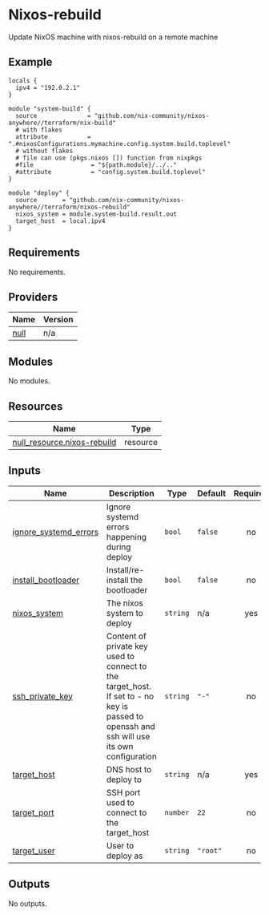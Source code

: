 # Nixos-rebuild

Update NixOS machine with nixos-rebuild on a remote machine

## Example

```hcl
locals {
  ipv4 = "192.0.2.1"
}

module "system-build" {
  source              = "github.com/nix-community/nixos-anywhere//terraform/nix-build"
  # with flakes
  attribute           = ".#nixosConfigurations.mymachine.config.system.build.toplevel"
  # without flakes
  # file can use (pkgs.nixos []) function from nixpkgs
  #file                = "${path.module}/../.."
  #attribute           = "config.system.build.toplevel"
}

module "deploy" {
  source       = "github.com/nix-community/nixos-anywhere//terraform/nixos-rebuild"
  nixos_system = module.system-build.result.out
  target_host  = local.ipv4
}
```

<!-- BEGIN_TF_DOCS -->

## Requirements

No requirements.

## Providers

| Name                                                | Version |
| --------------------------------------------------- | ------- |
| <a name="provider_null"></a> [null](#provider_null) | n/a     |

## Modules

No modules.

## Resources

| Name                                                                                                                 | Type     |
| -------------------------------------------------------------------------------------------------------------------- | -------- |
| [null_resource.nixos-rebuild](https://registry.terraform.io/providers/hashicorp/null/latest/docs/resources/resource) | resource |

## Inputs

| Name                                                                                               | Description                                                                                                                                | Type     | Default  | Required |
| -------------------------------------------------------------------------------------------------- | ------------------------------------------------------------------------------------------------------------------------------------------ | -------- | -------- | :------: |
| <a name="input_ignore_systemd_errors"></a> [ignore\_systemd\_errors](#input_ignore_systemd_errors) | Ignore systemd errors happening during deploy                                                                                              | `bool`   | `false`  |    no    |
| <a name="input_install_bootloader"></a> [install\_bootloader](#input_install_bootloader)           | Install/re-install the bootloader                                                                                                          | `bool`   | `false`  |    no    |
| <a name="input_nixos_system"></a> [nixos\_system](#input_nixos_system)                             | The nixos system to deploy                                                                                                                 | `string` | n/a      |   yes    |
| <a name="input_ssh_private_key"></a> [ssh\_private\_key](#input_ssh_private_key)                   | Content of private key used to connect to the target\_host. If set to - no key is passed to openssh and ssh will use its own configuration | `string` | `"-"`    |    no    |
| <a name="input_target_host"></a> [target\_host](#input_target_host)                                | DNS host to deploy to                                                                                                                      | `string` | n/a      |   yes    |
| <a name="input_target_port"></a> [target\_port](#input_target_port)                                | SSH port used to connect to the target\_host                                                                                               | `number` | `22`     |    no    |
| <a name="input_target_user"></a> [target\_user](#input_target_user)                                | User to deploy as                                                                                                                          | `string` | `"root"` |    no    |

## Outputs

No outputs.

<!-- END_TF_DOCS -->
